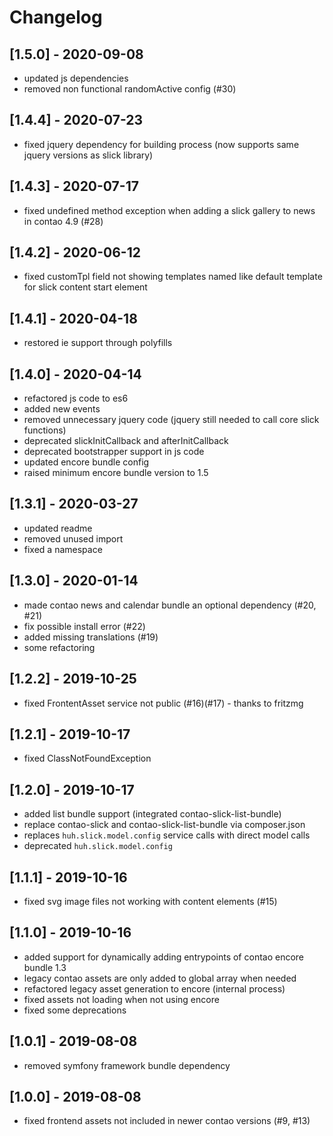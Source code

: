 # Changelog

## [1.5.0] - 2020-09-08
- updated js dependencies
- removed non functional randomActive config (#30)

## [1.4.4] - 2020-07-23
- fixed jquery dependency for building process (now supports same jquery versions as slick library)

## [1.4.3] - 2020-07-17
- fixed undefined method exception when adding a slick gallery to news in contao 4.9 (#28)

## [1.4.2] - 2020-06-12
- fixed customTpl field not showing templates named like default template for slick content start element

## [1.4.1] - 2020-04-18
- restored ie support through polyfills

## [1.4.0] - 2020-04-14
- refactored js code to es6
- added new events
- removed unnecessary jquery code (jquery still needed to call core slick functions)
- deprecated slickInitCallback and afterInitCallback
- deprecated bootstrapper support in js code
- updated encore bundle config
- raised minimum encore bundle version to 1.5

## [1.3.1] - 2020-03-27
- updated readme
- removed unused import
- fixed a namespace

## [1.3.0] - 2020-01-14
- made contao news and calendar bundle an optional dependency (#20, #21)
- fix possible install error (#22)
- added missing translations (#19)
- some refactoring 

## [1.2.2] - 2019-10-25
- fixed FrontentAsset service not public (#16)(#17) - thanks to fritzmg 

## [1.2.1] - 2019-10-17
- fixed ClassNotFoundException

## [1.2.0] - 2019-10-17
- added list bundle support (integrated contao-slick-list-bundle)
- replace contao-slick and contao-slick-list-bundle via composer.json
- replaces `huh.slick.model.config` service calls with direct model calls
- deprecated `huh.slick.model.config`

## [1.1.1] - 2019-10-16
- fixed svg image files not working with content elements (#15)

## [1.1.0] - 2019-10-16
- added support for dynamically adding entrypoints of contao encore bundle 1.3
- legacy contao assets are only added to global array when needed
- refactored legacy asset generation to encore (internal process)
- fixed assets not loading when not using encore
- fixed some deprecations

## [1.0.1] - 2019-08-08
- removed symfony framework bundle dependency

## [1.0.0] - 2019-08-08
- fixed frontend assets not included in newer contao versions (#9, #13)